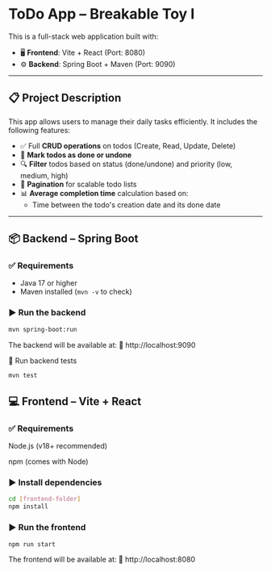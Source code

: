 # ToDo App – Breakable Toy I

This is a full-stack web application built with:

- 🖥️ **Frontend**: Vite + React (Port: 8080)
- ⚙️ **Backend**: Spring Boot + Maven (Port: 9090)

---
## 📋 Project Description

This app allows users to manage their daily tasks efficiently. It includes the following features:

- ✅ Full **CRUD operations** on todos (Create, Read, Update, Delete)
- 🔄 **Mark todos as done or undone**
- 🔍 **Filter** todos based on status (done/undone) and priority (low, medium, high)
- 📄 **Pagination** for scalable todo lists
- 📊 **Average completion time** calculation based on:
  - Time between the todo's creation date and its done date
---

## 📦 Backend – Spring Boot

### ✅ Requirements

- Java 17 or higher
- Maven installed (`mvn -v` to check)

### ▶️ Run the backend

```bash
mvn spring-boot:run
```
The backend will be available at:
📍 http://localhost:9090

🧪 Run backend tests
```bash
mvn test
```

## 💻 Frontend – Vite + React
### ✅ Requirements
Node.js (v18+ recommended)

npm (comes with Node)

### ▶️ Install dependencies
```bash
cd [frontend-folder]
npm install
```
### ▶️ Run the frontend
```bash
npm run start
```
The frontend will be available at:
📍 http://localhost:8080
